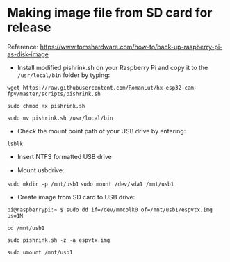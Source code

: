 
# Making image file from SD card for release

Reference: https://www.tomshardware.com/how-to/back-up-raspberry-pi-as-disk-image

- Install modified pishrink.sh on your Raspberry Pi and copy it to the ```/usr/local/bin``` folder by typing: 

```wget https://raw.githubusercontent.com/RomanLut/hx-esp32-cam-fpv/master/scripts/pishrink.sh```

```sudo chmod +x pishrink.sh```

```sudo mv pishrink.sh /usr/local/bin```

- Check the mount point path of your USB drive by entering:

```lsblk```

- Insert NTFS formatted USB drive

- Mount usbdrive:

```sudo mkdir -p /mnt/usb1```
```sudo mount /dev/sda1 /mnt/usb1```

- Create image from SD card to USB drive:

```pi@raspberrypi:~ $ sudo dd if=/dev/mmcblk0 of=/mnt/usb1/espvtx.img bs=1M```

```cd /mnt/usb1```

```sudo pishrink.sh -z -a espvtx.img```

```sudo umount /mnt/usb1```
